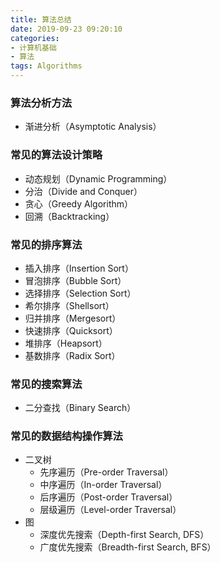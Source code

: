 ```yaml
---
title: 算法总结
date: 2019-09-23 09:20:10
categories: 
- 计算机基础
- 算法
tags: Algorithms
---
```


### 算法分析方法

- 渐进分析（Asymptotic Analysis）

### 常见的算法设计策略

- 动态规划（Dynamic Programming）
- 分治（Divide and Conquer）
- 贪心（Greedy Algorithm）
- 回溯（Backtracking）

### 常见的排序算法

- 插入排序（Insertion Sort）
- 冒泡排序（Bubble Sort）
- 选择排序（Selection Sort）
- 希尔排序（Shellsort）
- 归并排序（Mergesort）
- 快速排序（Quicksort）
- 堆排序（Heapsort）
- 基数排序（Radix Sort）

### 常见的搜索算法

- 二分查找（Binary Search）

### 常见的数据结构操作算法

- 二叉树
  - 先序遍历（Pre-order Traversal）
  - 中序遍历（In-order Traversal）
  - 后序遍历（Post-order Traversal）
  - 层级遍历（Level-order Traversal）
- 图
  - 深度优先搜索（Depth-first Search, DFS）
  - 广度优先搜索（Breadth-first Search, BFS）